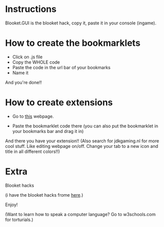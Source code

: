 # Instructions
Blooket.GUI is the blooket hack, copy it, paste it in your console (ingame).

# How to create the bookmarklets
<ul>
  <li>Click on .js file</li>
  <li>Copy the WHOLE code</li>
  <li>Paste the code in the url bar of your bookmarks</li>
  <li>Name it</li>
</ul>
 And you're done!!


# How to create extensions
<ul>
  <li><p>Go to <a href="http://sandbox.self.li/bookmarklet-to-extension">this</a> webpage.</p></li>
  <li>Paste the bookmarklet code there (you can also put the bookmarklet in your bookmarks bar and drag it in)</li>
</ul>
  And there you have your extension!!
(Also search for jdkgaming.nl for more cool stuff. Like editing webpage on/off. Change your tab to a new icon and title in all different colors!!)

# Extra
Blooket hacks

(i have the blooket hacks frome <a href="https://github.com/DannyDan0167/Blooket-Cheats/blob/main/gui.min.js">here</a>.)

Enjoy!

(Want to learn how to speak a computer language? Go to w3schools.com for torturials.)







